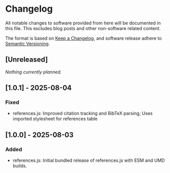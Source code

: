 # Changelog

All notable changes to software provided from here will be documented in this file. This excludes blog posts and other non-software related content.

The format is based on [Keep a Changelog](https://keepachangelog.com/en/1.1.0/), and software release adhere to [Semantic Versioning](https://semver.org/spec/v2.0.0.html).

## [Unreleased]

_Nothing currently planned._

## [1.0.1] - 2025-08-04

 ### Fixed

- references.js: Improved citation tracking and BibTeX parsing; Uses imported stylesheet for references table


## [1.0.0] - 2025-08-03

### Added

- references.js: Initial bundled release of references.js with ESM and UMD builds.
